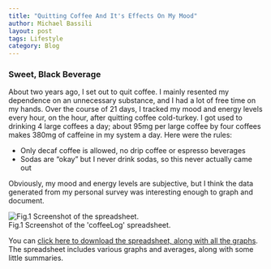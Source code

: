 ```yaml
---
title: "Quitting Coffee And It's Effects On My Mood"
author: Michael Bassili
layout: post
tags: Lifestyle
category: Blog
---
```


### Sweet, Black Beverage

About two years ago, I set out to quit coffee. I mainly resented my dependence on an unnecessary substance, and I had a lot of free time on my hands. Over the course of 21 days, I tracked my mood and energy levels every hour, on the hour, after quitting coffee cold-turkey. I got used to drinking 4 large coffees a day; about 95mg per large coffee by four coffees makes 380mg of caffeine in my system a day. Here were the rules:

- Only decaf coffee is allowed, no drip coffee or espresso beverages
- Sodas are “okay” but I never drink sodas, so this never actually came out
 
Obviously, my mood and energy levels are subjective, but I think the data generated from my personal survey was interesting enough to graph and document.

<img id="aboutPhoto" src="{{site.baseurl}}/assets/quittingCoffee/coffee-log-spreadsheet.png" alt="Fig.1 Screenshot of the spreadsheet.">
<figcaption>Fig.1 Screenshot of the 'coffeeLog' spreadsheet.</figcaption>

You can [click here to download the spreadsheet, along with all the graphs](/assets/quittingCoffee/coffeeLog.xlsx). The spreadsheet includes various graphs and averages, along with some little summaries.

